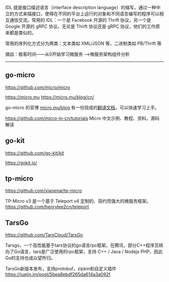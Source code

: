 IDL 就是接口描述语言（interface description language）的缩写，通过一种中立的方式来描接口，使得在不同的平台上运行的对象和不同语言编写的程序可以相互通信交流。常用的 IDL：一个是 Facebook 开源的 Thrift 协议，另一个是 Google 开源的 gRPC 协议。无论是 Thrift 协议还是 gRPC 协议，他们的工作原来都是类似的。

常用的序列化方式分为两类：文本类如 XML/JSON 等，二进制类如 PB/Thrift 等

摘自：极客时间——从0开始学习微服务 -->微服务架构组件分析 

---

## go-micro

https://github.com/micro/micro

https://micro.mu
https://micro.mu/blog/cn/

go-micro 的官博 [micro.mu/blog](https://micro.mu/blog/) 有一份现成的[翻译文档](http://btfak.com/page2/)，可以快速学习上手。

https://github.com/micro-in-cn/tutorials Micro 中文示例、教程、资料，源码解读

## go-kit

https://github.com/go-kit/kit

https://gokit.io/

## tp-micro

https://github.com/xiaoenai/tp-micro

TP-Micro v3 是一个基于 Teleport v4 定制的、简约而强大的微服务框架。 https://github.com/henrylee2cn/teleport

## TarsGo

https://github.com/TarsCloud/TarsGo

Tarsgo，一个高性能基于tars协议的go语言rpc框架。在腾讯，部分C++程序员转向了Go语言，tars是广泛使用的rpc框架，支持 C++ / Java / Nodejs PHP，因此Go的支持也成众望所归。

TarsGo新版本发布，支持protobuf，zipkin和自定义插件 https://juejin.im/post/5bea8ebdf265da614a3a092f